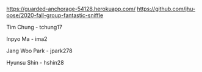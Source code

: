 https://guarded-anchorage-54128.herokuapp.com/
https://github.com/jhu-oose/2020-fall-group-fantastic-sniffle

Tim Chung - tchung17

Inpyo Ma - ima2

Jang Woo Park - jpark278

Hyunsu Shin - hshin28

